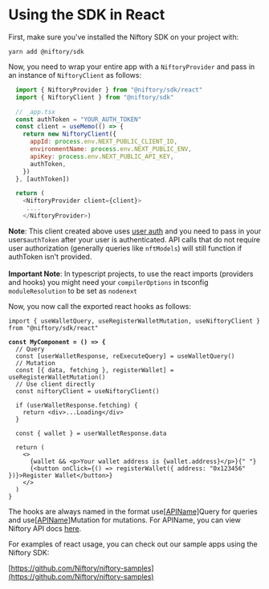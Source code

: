 # Using the SDK in React

First, make sure you've installed the Niftory SDK on your project with:

```
yarn add @niftory/sdk
```

Now, you need to wrap your entire app with a `NiftoryProvider` and pass in an instance of `NiftoryClient` as follows:

```javascript
  import { NiftoryProvider } from "@niftory/sdk/react"
  import { NiftoryClient } from "@niftory/sdk"

  // _app.tsx
  const authToken = "YOUR_AUTH_TOKEN"
  const client = useMemo(() => {
    return new NiftoryClient({
      appId: process.env.NEXT_PUBLIC_CLIENT_ID,
      environmentName: process.env.NEXT_PUBLIC_ENV,
      apiKey: process.env.NEXT_PUBLIC_API_KEY,
      authToken,
    })
  }, [authToken])

  return (
    <NiftoryProvider client={client}>
     ....
    </NiftoryProvider>)
```

**Note**: This client created above uses [user auth](../core-concepts/user-auth-client-side.md) and you need to pass in your users`authToken` after your user is authenticated. API calls that do not require user authorization (generally queries like `nftModels`) will still function if authToken isn't provided.\
\
**Important Note**: In typescript projects, to use the react imports (providers and hooks) you might need your `compilerOptions` in tsconfig `moduleResolution` to be set as `nodenext`

Now, you now call the exported react hooks as follows:

<pre class="language-javascript"><code class="lang-javascript">import { useWalletQuery, useRegisterWalletMutation, useNiftoryClient } from "@niftory/sdk/react"

<strong>const MyComponent = () => {
</strong>  // Query
  const [userWalletResponse, reExecuteQuery] = useWalletQuery()
  // Mutation
  const [{ data, fetching }, registerWallet] = useRegisterWalletMutation()
  // Use client directly
  const niftoryClient = useNiftoryClient()

  if (userWalletResponse.fetching) {
    return &#x3C;div>...Loading&#x3C;/div>
  }

  const { wallet } = userWalletResponse.data

  return (
    &#x3C;>
      {wallet &#x26;&#x26; &#x3C;p>Your wallet address is {wallet.address}&#x3C;/p>}{" "}
      {&#x3C;button onClick={() => registerWallet({ address: "0x123456" })}>Register Wallet&#x3C;/button>}
    &#x3C;/>
  )
}
</code></pre>

The hooks are always named in the format use[\[APIName\]](https://graphql.docs.niftory.com/#group-Operations-Queries)Query for queries and use[\[APIName\]](https://graphql.docs.niftory.com/#group-Operations-Mutations)Mutation for mutations. For APIName, you can view Niftory API docs [here](https://graphql.docs.niftory.com/).

For examples of react usage, you can check out our sample apps using the Niftory SDK:

[https://github.com/Niftory/niftory-samples](https://github.com/Niftory/niftory-samples)
